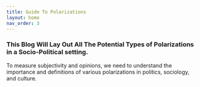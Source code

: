 ```yaml
---
title: Guide To Polarizations
layout: home
nav_order: 3
---
```




### This Blog Will Lay Out All The Potential Types of Polarizations in a Socio-Political setting.

To measure subjectivity and opinions, we need to understand the importance and definitions of various polarizations in politics, sociology, and culture.

 
